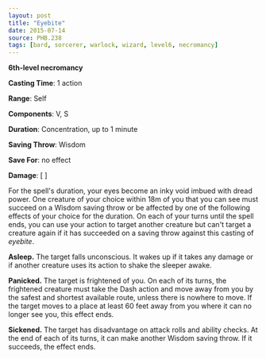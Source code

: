 ```yaml
---
layout: post
title: "Eyebite"
date: 2015-07-14
source: PHB.238
tags: [bard, sorcerer, warlock, wizard, level6, necromancy]
---
```


**6th-level necromancy**

**Casting Time**: 1 action

**Range**: Self

**Components**: V, S

**Duration**: Concentration, up to 1 minute

**Saving Throw**: Wisdom

**Save For**: no effect

**Damage**: [ ]

For the spell's duration, your eyes become an inky void imbued with dread power. One creature of your choice within 18m of you that you can see must succeed on a Wisdom saving throw or be affected by one of the following effects of your choice for the duration. On each of your turns until the spell ends, you can use your action to target another creature but can't target a creature again if it has succeeded on a saving throw against this casting of *eyebite*.

**Asleep.** The target falls unconscious. It wakes up if it takes any damage or if another creature uses its action to shake the sleeper awake.

**Panicked.** The target is frightened of you. On each of its turns, the frightened creature must take the Dash action and move away from you by the safest and shortest available route, unless there is nowhere to move. If the target moves to a place at least 60 feet away from you where it can no longer see you, this effect ends.

**Sickened.** The target has disadvantage on attack rolls and ability checks. At the end of each of its turns, it can make another Wisdom saving throw. If it succeeds, the effect ends.